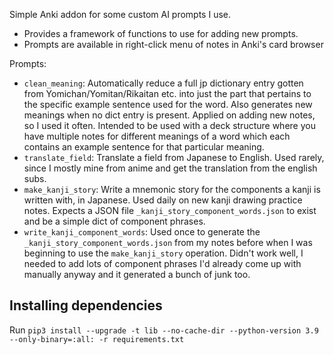 Simple Anki addon for some custom AI prompts I use.

- Provides a framework of functions to use for adding new prompts.
- Prompts are available in right-click menu of notes in Anki's card browser

Prompts:

- `clean_meaning`: Automatically reduce a full jp dictionary entry gotten from Yomichan/Yomitan/Rikaitan etc. into just the part that pertains to the specific example sentence used for the word. Also generates new meanings when no dict entry is present. Applied on adding new notes, so I used it often. Intended to be used with a deck structure where you have multiple notes for different meanings of a word which each contains an example sentence for that particular meaning.
- `translate_field`: Translate a field from Japanese to English. Used rarely, since I mostly mine from anime and get the translation from the english subs.
- `make_kanji_story`: Write a mnemonic story for the components a kanji is written with, in Japanese. Used daily on new kanji drawing practice notes. Expects a JSON file `_kanji_story_component_words.json` to exist and be a simple dict of component phrases.
- `write_kanji_component_words`: Used once to generate the `_kanji_story_component_words.json` from my notes before when I was beginning to use the `make_kanji_story` operation. Didn't work well, I needed to add lots of component phrases I'd already come up with manually anyway and it generated a bunch of junk too.

## Installing dependencies

Run `pip3 install --upgrade -t lib --no-cache-dir --python-version 3.9 --only-binary=:all: -r requirements.txt`
